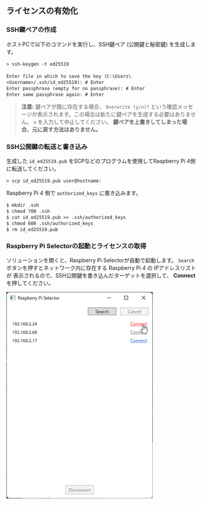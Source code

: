 ## ライセンスの有効化

### SSH鍵ペアの作成

ホストPCで以下のコマンドを実行し、SSH鍵ペア (公開鍵と秘密鍵) を生成します。

```
> ssh-keygen -t ed25519

Enter file in which to save the key (C:\Users\<Username>/.ssh/id_ed25519): # Enter
Enter passphrase (empty for no passphrase): # Enter
Enter same passphrase again: # Enter
```

> **注意:** 鍵ペアが既に存在する場合、 `Overwrite (y/n)?` という確認メッセージが表示されます。この場合は新たに鍵ペアを生成する必要はありません。 `n` を入力して中止してください。 **鍵ペアを上書きしてしまった場合、元に戻す方法はありません。**

### SSH公開鍵の転送と書き込み

生成した `id_ed25519.pub` をSCPなどのプログラムを使用してRaspberry Pi 4側に転送してください。

```
> scp id_ed25519.pub user@hostname:
```

Raspberry Pi 4 側で `authorized_keys` に書き込みます。

```
$ mkdir .ssh
$ chmod 700 .ssh
$ cat id_ed25519.pub >> .ssh/authorized_keys
$ chmod 600 .ssh/authorized_keys
$ rm id_ed25519.pub
```
### Raspberry Pi Selectorの起動とライセンスの取得

ソリューションを開くと、Raspberry Pi Selectorが自動で起動します。
`Search` ボタンを押すとネットワーク内に存在する Raspberry Pi 4 の IPアドレスリストが
表示されるので、SSH公開鍵を書き込んだターゲットを選択して、 **Connect** を押してください。

   ![select-rpi4](img/rpi4-selector.png)

